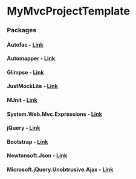 # MyMvcProjectTemplate

### Packages
#### Autofac - [Link](https://autofac.org/)
#### Automapper - [Link](http://automapper.org/)
#### Glimpse - [Link](http://getglimpse.com/)
#### JustMockLite - [Link](https://github.com/telerik/JustMockLite)
#### NUnit - [Link](http://nunit.org/)
#### System.Web.Mvc.Expressions - [Link](https://github.com/ivaylokenov/ASP.NET-MVC-Lambda-Expression-Helpers)
#### jQuery - [Link](http://jquery.com/)
#### Bootstrap - [Link](http://getbootstrap.com/)
#### Newtonsoft.Json - [Link](http://www.newtonsoft.com/json)
#### Microsoft.jQuery.Unobtrusive.Ajax - [Link](https://www.nuget.org/packages/Microsoft.jQuery.Unobtrusive.Ajax)
